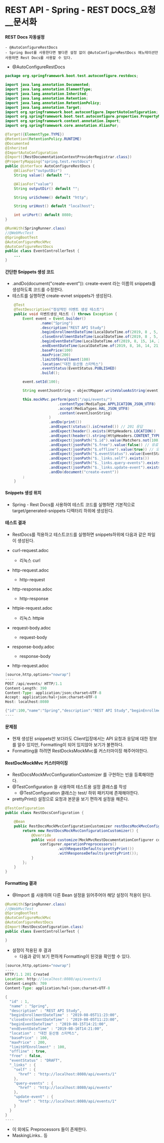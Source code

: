 # REST API - Spring - REST DOCS_요청__문서화
#### REST Docs 자동설정
    - @AutoConfigureRestDocs
    - Spring Boot를 사용한다면 별다른 설정 없이 @AutoConfigureRestDocs 애노테이션만 사용하면 Rest Docs를 사용할 수 있다.

- @AutoConfigureRestDocs
```java
package org.springframework.boot.test.autoconfigure.restdocs;

import java.lang.annotation.Documented;
import java.lang.annotation.ElementType;
import java.lang.annotation.Inherited;
import java.lang.annotation.Retention;
import java.lang.annotation.RetentionPolicy;
import java.lang.annotation.Target;
import org.springframework.boot.autoconfigure.ImportAutoConfiguration;
import org.springframework.boot.test.autoconfigure.properties.PropertyMapping;
import org.springframework.context.annotation.Import;
import org.springframework.core.annotation.AliasFor;

@Target({ElementType.TYPE})
@Retention(RetentionPolicy.RUNTIME)
@Documented
@Inherited
@ImportAutoConfiguration
@Import({RestDocumentationContextProviderRegistrar.class})
@PropertyMapping("spring.test.restdocs")
public @interface AutoConfigureRestDocs {
    @AliasFor("outputDir")
    String value() default "";

    @AliasFor("value")
    String outputDir() default "";

    String uriScheme() default "http";

    String uriHost() default "localhost";

    int uriPort() default 8080;
}
```

```java
@RunWith(SpringRunner.class)
//@WebMvcTest
@SpringBootTest
@AutoConfigureMockMvc
@AutoConfigureRestDocs
public class EventControllerTest {
    ...
}
```

#### 간단한 Snippets 생성 코드
- .andDo(document("create-event")): create-event 라는 이름의 snippets를 생성하도록 코드를 수정한다.
- 테스트를 실행하면 create-evnet snippets가 생성된다.
```java
    @Test
    @TestDescription("정상적인 이벤트 생성 테스트")
    public void 이벤트생성_테스트 () throws Exception {
        Event event = Event.builder()
                .name("Spring")
                .description("REST API Study")
                .beginEnrollmentDateTime(LocalDateTime.of(2019, 8 , 5, 11, 23))
                .closeEnrollmentDateTime(LocalDateTime.of(2019, 8 , 5, 11, 23))
                .beginEventDateTime(LocalDateTime.of(2019, 8, 15, 14, 21))
                .endEventDateTime(LocalDateTime.of(2019, 8, 16, 14, 21))
                .basePrice(100)
                .maxPrice(200)
                .limitOfEnrollment(100)
                .location("대전 둔산동 스타벅스")
                .eventStatus(EventStatus.PUBLISHED)
                .build();

        event.setId(100);

        String eventJsonString = objectMapper.writeValueAsString(event);

        this.mockMvc.perform(post("/api/events/")
                        .contentType(MediaType.APPLICATION_JSON_UTF8)
                        .accept(MediaTypes.HAL_JSON_UTF8)
                        .content(eventJsonString)
                    )
                    .andDo(print())
                    .andExpect(status().isCreated()) // 201 응답
                    .andExpect(header().exists(HttpHeaders.LOCATION))
                    .andExpect(header().string(HttpHeaders.CONTENT_TYPE, MediaTypes.HAL_JSON_UTF8_VALUE))
                    .andExpect(jsonPath("$.id").value(Matchers.not(100))) // 입력값이 들어와선 안된다.
                    .andExpect(jsonPath("$.free").value(false)) // 유료 이벤트
                    .andExpect(jsonPath("$.offline").value(true)) // 오프라인
                    .andExpect(jsonPath("$.eventStatus").value(EventStatus.DRAFT.name()))
                    .andExpect(jsonPath("$._links.self").exists())
                    .andExpect(jsonPath("$._links.query-events").exists())
                    .andExpect(jsonPath("$._links.update-event").exists())
                    .andDo(document("create-event"))
        ;
    }
```

#### Snippets 생성 위치
- Spring - Rest Docs를 사용하여 테스트 코드를 실행하면 기본적으로 target/generated-snippets 디렉터리 하위에 생성된다.

#### 테스트 결과
- RestDocs를 적용하고 테스트코드를 실행하면 snippets하위에 다음과 같은 파일이 생성된다.
- curl-request.adoc
    - 리눅스 curl 
- http-request.adoc
    - http-request
- http-response.adoc
    - http-response
- httpie-request.adoc
    - 리눅스 httpie
- request-body.adoc
    - request-body
- response-body.adoc
    - response-body


- http-request.adoc
```java
[source,http,options="nowrap"]
----
POST /api/events/ HTTP/1.1
Content-Length: 390
Content-Type: application/json;charset=UTF-8
Accept: application/hal+json;charset=UTF-8
Host: localhost:8080

{"id":100,"name":"Spring","description":"REST API Study","beginEnrollmentDateTime":"2019-08-05T11:23:00","closeEnrollmentDateTime":"2019-08-05T11:23:00","beginEventDateTime":"2019-08-15T14:21:00","endEventDateTime":"2019-08-16T14:21:00","location":"대전 둔산동 스타벅스","basePrice":100,"maxPrice":200,"limitOfEnrollment":100,"offline":false,"free":false,"eventStatus":"PUBLISHED"}
----
```

#### 문제점
- 현재 생성된 snippets만 보더라도 Client입장에서는 API 요청과 응답에 대한 정보를 알수 있지만, Formatting이 되어 있지않아 보기가 불편하다.
- Formatting을 하려면 RestDocksMockMvc를 커스터마이징 해주어야한다.

#### RestDocMockMvc 커스터마이징
- RestDocsMockMvcConfigurationCustomizer 를 구현하는 빈을 등록해야한다.
- @TestConfiguration 을 사용하여 테스트용 설정 클래스를 작성
    - @TestConfiguration 클래스는 test/ 하위 패키지에 존재해야한다.
- prettyPrint() 설정으로 요청과 본문을 보기 편하게 설정을 해준다.

```java
@TestConfiguration
public class RestDocsConfiguration {

    @Bean
    public RestDocsMockMvcConfigurationCustomizer restDocsMockMvcConfigurationCustomizer () {
        return new RestDocsMockMvcConfigurationCustomizer() {
            @Override
            public void customize(MockMvcRestDocumentationConfigurer configurer) {
                configurer.operationPreprocessors()
                        .withRequestDefaults(prettyPrint())
                        .withResponseDefaults(prettyPrint());
            }
        };
    }
}
```

#### Formatting 결과
- @Import 를 사용하여 다른 Bean 설정을 읽어주어야 해당 설정이 적용이 된다.
```java
@RunWith(SpringRunner.class)
//@WebMvcTest
@SpringBootTest
@AutoConfigureMockMvc
@AutoConfigureRestDocs
@Import(RestDocsConfiguration.class)
public class EventControllerTest {

}
```

- 설정이 적용된 후 결과
    - 다음과 같이 보기 편하게 Formatting이 된것을 확인할 수 있다.
```java
[source,http,options="nowrap"]
----
HTTP/1.1 201 Created
Location: http://localhost:8080/api/events/1
Content-Length: 709
Content-Type: application/hal+json;charset=UTF-8

{
  "id" : 1,
  "name" : "Spring",
  "description" : "REST API Study",
  "beginEnrollmentDateTime" : "2019-08-05T11:23:00",
  "closeEnrollmentDateTime" : "2019-08-05T11:23:00",
  "beginEventDateTime" : "2019-08-15T14:21:00",
  "endEventDateTime" : "2019-08-16T14:21:00",
  "location" : "대전 둔산동 스타벅스",
  "basePrice" : 100,
  "maxPrice" : 200,
  "limitOfEnrollment" : 100,
  "offline" : true,
  "free" : false,
  "eventStatus" : "DRAFT",
  "_links" : {
    "self" : {
      "href" : "http://localhost:8080/api/events/1"
    },
    "query-events" : {
      "href" : "http://localhost:8080/api/events"
    },
    "update-event" : {
      "href" : "http://localhost:8080/api/events/1"
    }
  }
}
----
```

- 이 외에도 Preprocessors 들이 존재한다.
- MaskingLinks.. 등
